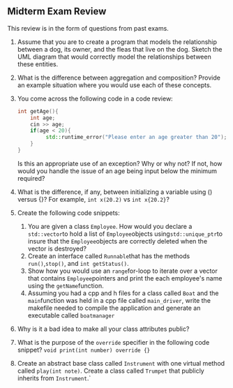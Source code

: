 ## Midterm Exam Review 

This review is in the form of questions from past exams.

1. Assume that you are to create a program that models the relationship between a dog, its owner, and the fleas that live on the dog. Sketch the UML diagram that would correctly model the relationships between these entities. 

2. What is the difference between aggregation and composition? Provide an example situation where you would use each of these concepts.

3. You come across the following code in a code review: 
	
	```c++
	int getAge(){  
	 	int age;  
	 	cin >> age; 
	 	if(age < 20){ 
	     	 std::runtime_error("Please enter an age greater than 20");
	 	}  
	}
	```
	
    Is this an appropriate use of an exception? Why or why not? If not, how would you handle the issue of an age being input below the minimum required?

4. What is the difference, if any, between initializing a variable using () versus {}? For example, `int x(20.2)` vs `int x{20.2}`?

2. Create the following code snippets:
	1. You are given a class `Employee`. How would you declare a `std::vector`to hold a list of `Employee`objects using`std::unique_ptr`to insure that the `Employee`objects are correctly deleted when the vector is destroyed?
	2. Create an interface called `Runnable`that has the methods `run()`,`stop()`, and `int getStatus()`.
	3. Show how you would use an `range`for-loop to iterate over a vector that contains `Employee`pointers and print the each employee's name using the `getName`function.
	4. Assuming you had a cpp and h files for a class called `Boat` and the `main`function was held in a cpp file called `main_driver`, write the makefile needed to compile the application and generate an executable called `boatmanager`
	
6. Why is it a bad idea to make all your class attributes public?

7. What is the purpose of the `override` specifier in the following code snippet?
   ```void print(int number) override {}```

8. Create an abstract base class called `Instrument` with one virtual method called `play(int note)`. Create a class called `Trumpet` that publicly inherits from `Instrument`.` 





